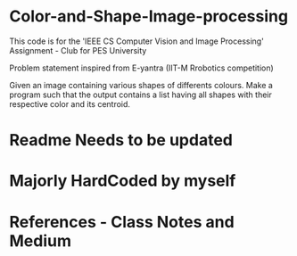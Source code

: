 # Color-and-Shape-Image-processing
This code is for the 'IEEE CS Computer Vision and Image Processing' Assignment - Club for PES University

Problem statement inspired from E-yantra (IIT-M Rrobotics competition)

Given an image containing various shapes of differents colours. 
Make a program such that the output contains a list having all shapes with their respective color and its centroid. 


# Readme Needs to be updated

# Majorly HardCoded by myself  
# References - Class Notes and Medium
